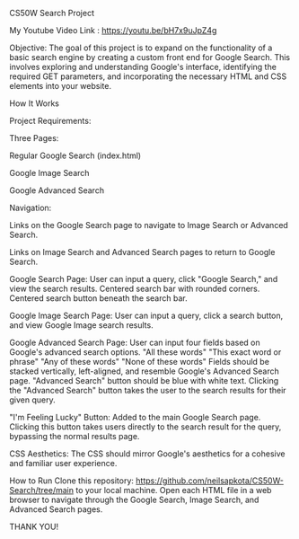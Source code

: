 
CS50W Search Project


My Youtube Video Link : https://youtu.be/bH7x9uJpZ4g

Objective:
The goal of this project is to expand on the functionality of a basic search engine by creating a custom front end for Google Search. This involves exploring and understanding Google's interface, identifying the required GET parameters, and incorporating the necessary HTML and CSS elements into your website.

How It Works


Project Requirements:


Three Pages:


Regular Google Search (index.html)

Google Image Search

Google Advanced Search

Navigation:

Links on the Google Search page to navigate to Image Search or Advanced Search.

Links on Image Search and Advanced Search pages to return to Google Search.

Google Search Page:
User can input a query, click "Google Search," and view the search results.
Centered search bar with rounded corners.
Centered search button beneath the search bar.

Google Image Search Page:
User can input a query, click a search button, and view Google Image search results.

Google Advanced Search Page:
User can input four fields based on Google's advanced search options.
"All these words"
"This exact word or phrase"
"Any of these words"
"None of these words"
Fields should be stacked vertically, left-aligned, and resemble Google's Advanced Search page.
"Advanced Search" button should be blue with white text.
Clicking the "Advanced Search" button takes the user to the search results for their given query.

"I'm Feeling Lucky" Button:
Added to the main Google Search page.
Clicking this button takes users directly to the search result for the query, bypassing the normal results page.

CSS Aesthetics:
The CSS should mirror Google's aesthetics for a cohesive and familiar user experience.

How to Run
Clone this repository: https://github.com/neilsapkota/CS50W-Search/tree/main  to your local machine.
Open each HTML file in a web browser to navigate through the Google Search, Image Search, and Advanced Search pages.

THANK YOU!
